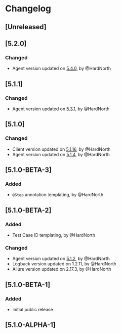 # Changelog

## [Unreleased]

## [5.2.0]
### Changed
- Agent version updated on [5.4.0](https://github.com/reportportal/agent-java-testng/releases/tag/5.4.0), by @HardNorth

## [5.1.1]
### Changed
- Agent version updated on [5.3.1](https://github.com/reportportal/agent-java-testng/releases/tag/5.3.1), by @HardNorth

## [5.1.0]
### Changed
- Client version updated on [5.1.16](https://github.com/reportportal/client-java/releases/tag/5.1.16), by @HardNorth
- Agent version updated on [5.1.4](https://github.com/reportportal/agent-java-testng/releases/tag/5.1.4), by @HardNorth

## [5.1.0-BETA-3]
### Added
- `@Step` annotation templating, by @HardNorth

## [5.1.0-BETA-2]
### Added
- Test Case ID templating, by @HardNorth
### Changed
- Agent version updated on [5.1.2](https://github.com/reportportal/agent-java-testng/releases/tag/5.1.2), by @HardNorth
- Logback version updated on 1.2.11, by @HardNorth
- Allure version updated on 2.17.3, by @HardNorth

## [5.1.0-BETA-1]
### Added
- Initial public release

## [5.1.0-ALPHA-1]

